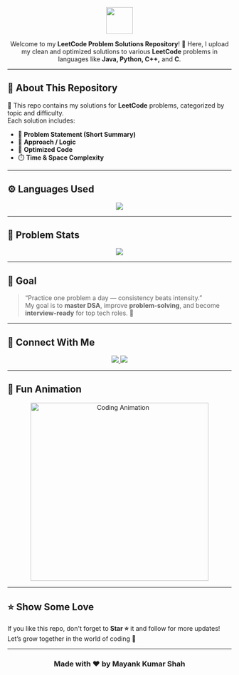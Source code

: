 
<!-- Intro Section -->
<p align="center">
  <img src="https://media.giphy.com/media/L8K62iTDkzGX6/giphy.gif" width="60">
</p>

<p align="center">
  Welcome to my <b>LeetCode Problem Solutions Repository</b>! 🎯  
  Here, I upload my clean and optimized solutions to various <b>LeetCode</b> problems in languages like  
  <b>Java, Python, C++,</b> and <b>C</b>.  
</p>

---

## 📘 About This Repository

🧩 This repo contains my solutions for **LeetCode** problems, categorized by topic and difficulty.  
Each solution includes:
- 🧠 **Problem Statement (Short Summary)**
- 🧾 **Approach / Logic**
- 🧮 **Optimized Code**
- ⏱️ **Time & Space Complexity**


---

## ⚙️ Languages Used

<p align="center">
  <img src="https://skillicons.dev/icons?i=java,python,cpp,c,git,github,vscode&theme=dark" />
</p>

---

## 🧮 Problem Stats

<p align="center">
  <img src="![LeetCode Stats](https://leetcard.jacoblin.cool/mayankkshah?theme=catppuccinMocha&font=Sora&ext=heatmap)" />
</p>

---

## 🧠 Goal

> “Practice one problem a day — consistency beats intensity.”  
> My goal is to **master DSA**, improve **problem-solving**, and become **interview-ready** for top tech roles. 💪

---

## 🌱 Connect With Me

<p align="center">
  <a href="https://github.com/Mayank-cyber-cell" target="_blank">
    <img src="https://img.shields.io/badge/GitHub-Mayank--cyber--cell-181717?style=for-the-badge&logo=github" />
  </a>
  <a href="https://www.linkedin.com/in/mayank-kumar-shah/" target="_blank">
    <img src="https://img.shields.io/badge/LinkedIn-Mayank%20Kumar%20Shah-blue?style=for-the-badge&logo=linkedin" />
  </a>
</p>

---

## 🧩 Fun Animation

<p align="center">
  <img src="https://raw.githubusercontent.com/abhisheknaiidu/abhisheknaiidu/master/code.gif" width="400" alt="Coding Animation">
</p>

---

## ⭐ Show Some Love
If you like this repo, don't forget to **Star ⭐** it and follow for more updates!  
Let’s grow together in the world of coding 🚀

---

<h3 align="center">Made with ❤️ by Mayank Kumar Shah</h3>
